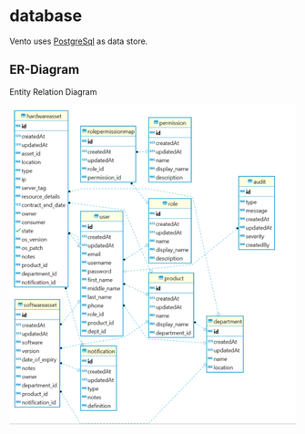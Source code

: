 # database
Vento uses [PostgreSql](https://www.postgresql.org/) as data store.

## ER-Diagram
Entity Relation Diagram

![ERD](erd/db_erd_diag.png)